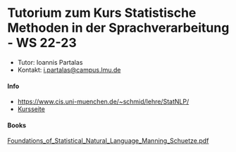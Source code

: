 # Tutorium zum Kurs Statistische Methoden in der Sprachverarbeitung - WS 22-23

* Tutor: Ioannis Partalas
* Kontakt: i.partalas@campus.lmu.de

#### Info

* https://www.cis.uni-muenchen.de/~schmid/lehre/StatNLP/
* [Kursseite](https://www.cis.uni-muenchen.de/~schmid/lehre/StatNLP/)


#### Books
[Foundations_of_Statistical_Natural_Language_Manning_Schuetze.pdf](xxx)
